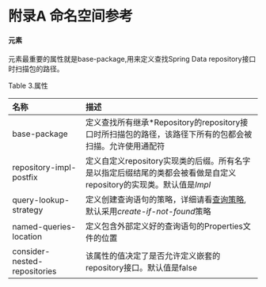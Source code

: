 # 附录A 命名空间参考

#### <repositories/>元素

<repositories/>元素最重要的属性就是base-package,用来定义查找Spring Data repository接口时扫描包的路径。

Table 3.属性

|名称|描述|
|:---|:---|
|base-package|定义查找所有继承\*Repository的repository接口时所扫描包的路径，该路径下所有的包都会被扫描。允许使用通配符
|repository-impl-postfix|定义自定义repository实现类的后缀。所有名字是以指定后缀结尾的类都会被看做是自定义repository的实现类。默认值是*Impl*
|query-lookup-strategy|定义创建查询语句的策略，详细请看[查询策略](../4/4.4/4.4.1.md),默认采用*create-if-not-found*策略
|named-queries-location|定义包含外部定义好的查询语句的Properties文件的位置
|consider-nested-repositories|该属性的值决定了是否允许定义嵌套的repository接口。默认值是false

